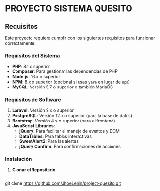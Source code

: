 # PROYECTO SISTEMA QUESITO

## Requisitos

Este proyecto requiere cumplir con los siguientes requisitos para funcionar correctamente:

### Requisitos del Sistema

- **PHP**: 8.1 o superior
- **Composer**: Para gestionar las dependencias de PHP
- **Node.js**: 16.x o superior
- **NPM**: 8.x o superior (opcional si usas `yarn` en lugar de `npm`)
- **MySQL**: Versión 5.7 o superior o también MariaDB

### Requisitos de Software

1. **Laravel**: Versión 9.x o superior
3. **PostgreSQL**: Versión 12.x o superior (para la base de datos)
4. **Bootstrap**: Versión 4.x o superior (para el frontend)
5. **JavaScript Libraries**:
   - **jQuery**: Para facilitar el manejo de eventos y DOM
   - **DataTables**: Para tablas interactivas
   - **SweetAlert2**: Para las alertas
   - **jQuery Confirm**: Para confirmaciones de acciones

### Instalación

1. **Clonar el Repositorio**
   ```bash
git clone https://github.com/JhoeLenin/project-quesito.git
